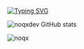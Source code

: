 
[![Typing SVG](https://readme-typing-svg.demolab.com?font=Fira+Code&size=22&pause=1000&width=435&lines=%24+noqx)](https://git.io/typing-svg)

![noqxdev GitHub stats](https://github-readme-stats.vercel.app/api?username=noqxdev&theme=github_dark&show_icons=true)

![noqx](https://github-readme-stats.vercel.app/api/top-langs?username=noqxdev&show_icons=true&theme=github_dark&layout=compact)
